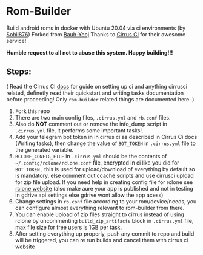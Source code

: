 # Rom-Builder
Build android roms in docker with Ubuntu 20.04 via ci environments (by [Sohil876](https://github.com/Sohil876))
Forked from [Bauh-Yeoj](https://github.com/Bauh-Yeoj/aosp-building)
Thanks to [Cirrus CI](https://cirrus-ci.com/) for their awesome service!

**Humble request to all not to abuse this system. Happy building!!!**

## Steps:
( Read the Cirrus CI [docs](https://cirrus-ci.org/guide/quick-start/) for guide on setting up ci and anything cirrusci related, definetly read their quickstart and writing tasks documentation before proceeding! Only `rom-builder` related things are documented here. )

1. Fork this repo
2. There are two main config files, `.cirrus.yml` and `rb.conf` files.
3. Also do **NOT** comment out or remove the info_dump script in `.cirrus.yml` file, it performs some important tasks!.
4. Add your telegram bot token in in cirrus ci as described in Cirrus Ci docs (Writing tasks), then change the value of `BOT_TOKEN` in `.cirrus.yml` file to the generated variable.
5. `RCLONE_CONFIG_FILE` in  `.cirrus.yml` should be the contents of `~/.config/rclone/rclone.conf` file, encrypted in ci like you did for `BOT_TOKEN` , this is used for upload/download of everything by default so is mandatory, else comment out ccache scripts and use cirrusci upload for zip file upload. If you need help in creating config file for rclone see [rclone website](https://rclone.org) (also make aure your app is published and not in testing in gdrive api settings else gdrive wont allow the app acess)
6. Change settings in `rb.conf` file according to your rom/device/needs, you can configure almost everything relevant to rom-builder from there.
7. You can enable upload of zip files straight to cirrus instead of using rclone by uncommenting `build_zip_artifacts` block in `.cirrus.yml` file, max file size for free users is 1GB per task.
8.  After setting everything up properly, push any commit to repo and build will be triggered, you can re run builds and cancel them with cirrus ci website
